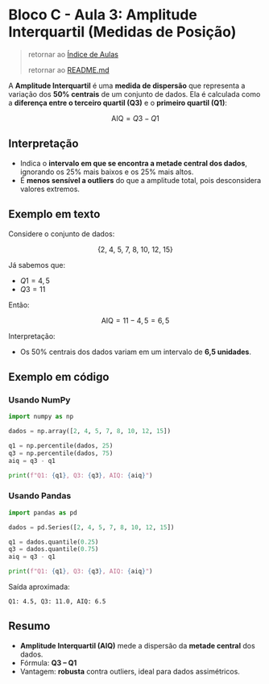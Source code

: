 # Bloco C - Aula 3: Amplitude Interquartil  (Medidas de Posição)

> retornar ao [Índice de Aulas](n2_index-aulas.md#bloco-c---medidas-de-posição)
>
> retornar ao [README.md](../../../../README.md)

A **Amplitude Interquartil** é uma **medida de dispersão** que representa a variação dos **50% centrais** de um conjunto de dados.
Ela é calculada como a **diferença entre o terceiro quartil (Q3)** e o **primeiro quartil (Q1)**:

$$
\text{AIQ} = Q3 - Q1
$$

## Interpretação

* Indica o **intervalo em que se encontra a metade central dos dados**, ignorando os 25% mais baixos e os 25% mais altos.
* É **menos sensível a outliers** do que a amplitude total, pois desconsidera valores extremos.

## Exemplo em texto

Considere o conjunto de dados:

$$
\{2,\ 4,\ 5,\ 7,\ 8,\ 10,\ 12,\ 15\}
$$

Já sabemos que:

* $Q1 = 4,5$
* $Q3 = 11$

Então:

$$
\text{AIQ} = 11 - 4,5 = 6,5
$$

Interpretação:

* Os 50% centrais dos dados variam em um intervalo de **6,5 unidades**.

## Exemplo em código

### Usando **NumPy**

```python
import numpy as np

dados = np.array([2, 4, 5, 7, 8, 10, 12, 15])

q1 = np.percentile(dados, 25)
q3 = np.percentile(dados, 75)
aiq = q3 - q1

print(f"Q1: {q1}, Q3: {q3}, AIQ: {aiq}")
```

### Usando **Pandas**

```python
import pandas as pd

dados = pd.Series([2, 4, 5, 7, 8, 10, 12, 15])

q1 = dados.quantile(0.25)
q3 = dados.quantile(0.75)
aiq = q3 - q1

print(f"Q1: {q1}, Q3: {q3}, AIQ: {aiq}")
```

Saída aproximada:

```plaintext
Q1: 4.5, Q3: 11.0, AIQ: 6.5
```

## Resumo

* **Amplitude Interquartil (AIQ)** mede a dispersão da **metade central** dos dados.
* Fórmula: **Q3 – Q1**
* Vantagem: **robusta** contra outliers, ideal para dados assimétricos.
